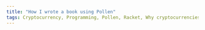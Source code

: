 ```yaml
---
title: "How I wrote a book using Pollen"
tags: Cryptocurrency, Programming, Pollen, Racket, Why cryptocurrencies?
---
```



[link]: https://whycryptocurrencies.com/
